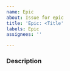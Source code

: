 ```yaml
---
name: Epic
about: Issue for epic
title: 'Epic: <Title'
labels: Epic
assignees: ''

---
```


### Description
